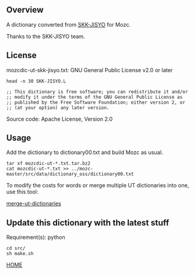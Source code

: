 ## Overview

A dictionary converted from [SKK-JISYO](http://openlab.ring.gr.jp/skk/wiki/wiki.cgi?page=SKK%BC%AD%BD%F1) for Mozc.

Thanks to the SKK-JISYO team.

## License

mozcdic-ut-skk-jisyo.txt: GNU General Public License v2.0 or later

```
head -n 30 SKK-JISYO.L

;; This dictionary is free software; you can redistribute it and/or
;; modify it under the terms of the GNU General Public License as
;; published by the Free Software Foundation; either version 2, or
;; (at your option) any later version.
```

Source code: Apache License, Version 2.0

## Usage

Add the dictionary to dictionary00.txt and build Mozc as usual.

```
tar xf mozcdic-ut-*.txt.tar.bz2
cat mozcdic-ut-*.txt >> ../mozc-master/src/data/dictionary_oss/dictionary00.txt
```

To modify the costs for words or merge multiple UT dictionaries into one, use this tool:

[merge-ut-dictionaries](https://github.com/utuhiro78/merge-ut-dictionaries)

## Update this dictionary with the latest stuff

Requirement(s): python

```
cd src/
sh make.sh
```

[HOME](http://linuxplayers.g1.xrea.com/mozc-ut.html)
